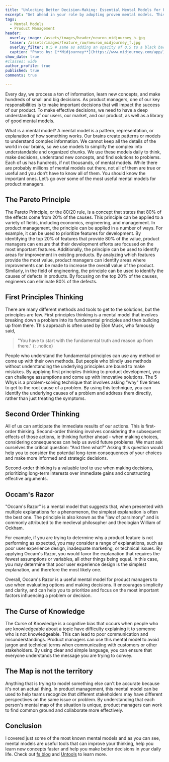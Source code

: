 ```yaml
---
title: "Unlocking Better Decision-Making: Essential Mental Models for PMs"
excerpt: "Get ahead in your role by adopting proven mental models. This guide unpacks the top mental frameworks that every Product Manager should know for making smarter decisions."
tags:
  - Mental Models
  - Product Management
header:
  overlay_image: /assets/images/header/neuron_midjourney_h.jpg
  teaser: /assets/images/feature_row/neuron_midjourney_f.jpg
  overlay_filter: 0.5 # same as adding an opacity of 0.5 to a black background
  caption: "Photo by: [**Midjourney**](https://www.midjourney.com/app/)"
show_date: true
#classes: wide
author_profile: true
published: true
comments: true

---
```


Every day, we process a ton of information, learn new concepts, and make hundreds of small and big decisions. As product managers, one of our key responsibilities is to make important decisions that will impact the success of our product. To make effective decisions, we need to have a deep understanding of our users, our market, and our product, as well as a library of good mental models. 

What is a mental model? A mental model is a pattern, representation, or explanation of how something works. Our brains create patterns or models to understand complex information. We cannot keep all the details of the world in our brains, so we use models to simplify the complex into understandable and organized chunks. We use these models daily to think, make decisions, understand new concepts, and find solutions to problems. Each of us has hundreds, if not thousands, of mental models. While there are probably millions of mental models out there, not all of them are true or useful and you don’t have to know all of them. You should know the important ones. Let’s go over some of the most useful mental models for product managers.

## The Pareto Principle

The Pareto Principle, or the 80/20 rule, is a concept that states that 80% of the effects come from 20% of the causes. This principle can be applied to a variety of fields, including economics, engineering, and management. In product management, the principle can be applied in a number of ways. For example, it can be used to prioritize features for development. By identifying the top 20% of features that provide 80% of the value, product managers can ensure that their development efforts are focused on the most important features. Additionally, the principle can be used to identify areas for improvement in existing products. By analyzing which features provide the most value, product managers can identify areas where improvements can be made to increase the overall value of the product. Similarly, in the field of engineering, the principle can be used to identify the causes of defects in products. By focusing on the top 20% of the causes, engineers can eliminate 80% of the defects.

## First Principles Thinking

There are many different methods and tools to get to the solutions, but the principles are few. First principles thinking is a mental model that involves breaking down a problem into its fundamental principles and then building up from there. This approach is often used by Elon Musk, who famously said, 

> "You have to start with the fundamental truth and reason up from there."
{: .notice}

People who understand the fundamental principles can use any method or come up with their own methods. But people who blindly use methods without understanding the underlying principles are bound to make mistakes. By applying first principles thinking to product development, you can challenge assumptions and come up with innovative solutions. The 5 Whys is a problem-solving technique that involves asking "why" five times to get to the root cause of a problem. By using this technique, you can identify the underlying causes of a problem and address them directly, rather than just treating the symptoms.

## Second Order Thinking

All of us can anticipate the immediate results of our actions. This is first-order thinking. Second-order thinking involves considering the subsequent effects of those actions, ie thinking further ahead - when making choices, considering consequences can help us avoid future problems. We must ask ourselves the critical question: “And then what?” Asking this question would help you to consider the potential long-term consequences of your choices and make more informed and strategic decisions.

Second-order thinking is a valuable tool to use when making decisions, prioritizing long-term interests over immediate gains and constructing effective arguments.

## Occam's Razor

"Occam's Razor" is a mental model that suggests that, when presented with multiple explanations for a phenomenon, the simplest explanation is often the best one. The principle is also known as the "law of parsimony" and is commonly attributed to the medieval philosopher and theologian William of Ockham. 

For example, if you are trying to determine why a product feature is not performing as expected, you may consider a range of explanations, such as poor user experience design, inadequate marketing, or technical issues. By applying Occam's Razor, you would favor the explanation that requires the fewest assumptions or variables, all other things being equal. In this case, you may determine that poor user experience design is the simplest explanation, and therefore the most likely one.

Overall, Occam's Razor is a useful mental model for product managers to use when evaluating options and making decisions. It encourages simplicity and clarity, and can help you to prioritize and focus on the most important factors influencing a problem or decision.

## The Curse of Knowledge

The Curse of Knowledge is a cognitive bias that occurs when people who are knowledgeable about a topic have difficulty explaining it to someone who is not knowledgeable. This can lead to poor communication and misunderstandings. Product managers can use this mental model to avoid jargon and technical terms when communicating with customers or other stakeholders. By using clear and simple language, you can ensure that everyone understands the message you are trying to convey. 

## The Map is not the territory

Anything that is trying to model something else can't be accurate because it's not an actual thing. In product management, this mental model can be used to help teams recognize that different stakeholders may have different perspectives on the same issue or problem. By understanding that each person's mental map of the situation is unique, product managers can work to find common ground and collaborate more effectively. 

## Conclusion

I covered just some of the most known mental models and as you can see, mental models are useful tools that can improve your thinking, help you learn new concepts faster and help you make better decisions in your daily life. Check out [fs.blog](https://fs.blog/) and [Untools](https://untools.co/) to learn more. 